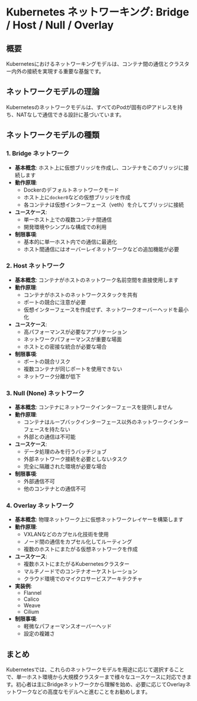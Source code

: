 # Kubernetes ネットワーキング: Bridge / Host / Null / Overlay

## 概要
Kubernetesにおけるネットワーキングモデルは、コンテナ間の通信とクラスター内外の接続を実現する重要な基盤です。

## ネットワークモデルの理論
Kubernetesのネットワークモデルは、すべてのPodが固有のIPアドレスを持ち、NATなしで通信できる設計に基づいています。

## ネットワークモデルの種類

### 1. Bridge ネットワーク
- **基本概念**: ホスト上に仮想ブリッジを作成し、コンテナをこのブリッジに接続します
- **動作原理**: 
  - Dockerのデフォルトネットワークモード
  - ホスト上に`docker0`などの仮想ブリッジを作成
  - 各コンテナは仮想インターフェース（veth）を介してブリッジに接続
- **ユースケース**: 
  - 単一ホスト上での複数コンテナ間通信
  - 開発環境やシンプルな構成での利用
- **制限事項**:
  - 基本的に単一ホスト内での通信に最適化
  - ホスト間通信にはオーバーレイネットワークなどの追加機能が必要

### 2. Host ネットワーク
- **基本概念**: コンテナがホストのネットワーク名前空間を直接使用します
- **動作原理**:
  - コンテナがホストのネットワークスタックを共有
  - ポートの競合に注意が必要
  - 仮想インターフェースを作成せず、ネットワークオーバーヘッドを最小化
- **ユースケース**:
  - 高パフォーマンスが必要なアプリケーション
  - ネットワークパフォーマンスが重要な場面
  - ホストとの密接な統合が必要な場合
- **制限事項**:
  - ポートの競合リスク
  - 複数コンテナが同じポートを使用できない
  - ネットワーク分離が低下

### 3. Null (None) ネットワーク
- **基本概念**: コンテナにネットワークインターフェースを提供しません
- **動作原理**:
  - コンテナはループバックインターフェース以外のネットワークインターフェースを持たない
  - 外部との通信は不可能
- **ユースケース**:
  - データ処理のみを行うバッチジョブ
  - 外部ネットワーク接続を必要としないタスク
  - 完全に隔離された環境が必要な場合
- **制限事項**:
  - 外部通信不可
  - 他のコンテナとの通信不可

### 4. Overlay ネットワーク
- **基本概念**: 物理ネットワーク上に仮想ネットワークレイヤーを構築します
- **動作原理**:
  - VXLANなどのカプセル化技術を使用
  - ノード間の通信をカプセル化してルーティング
  - 複数のホストにまたがる仮想ネットワークを作成
- **ユースケース**:
  - 複数ホストにまたがるKubernetesクラスター
  - マルチノードでのコンテナオーケストレーション
  - クラウド環境でのマイクロサービスアーキテクチャ
- **実装例**:
  - Flannel
  - Calico
  - Weave
  - Cilium
- **制限事項**:
  - 軽微なパフォーマンスオーバーヘッド
  - 設定の複雑さ

## まとめ
Kubernetesでは、これらのネットワークモデルを用途に応じて選択することで、単一ホスト環境から大規模クラスターまで様々なユースケースに対応できます。初心者は主にBridgeネットワークから理解を始め、必要に応じてOverlayネットワークなどの高度なモデルへと進むことをお勧めします。
